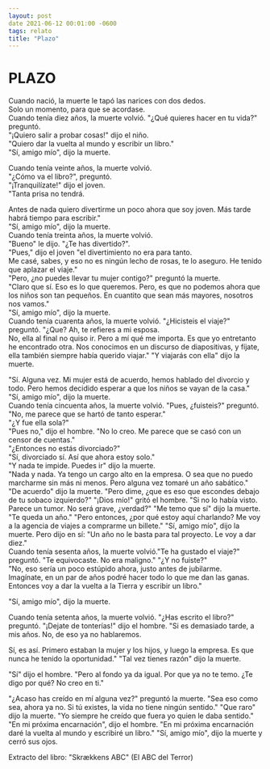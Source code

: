 ```yaml
---
layout: post
date 2021-06-12 00:01:00 -0600
tags: relato
title: "Plazo"
---
```


# PLAZO

Cuando nació, la muerte le tapó las narices con dos dedos.  
Solo un momento, para que se acordase.  
Cuando tenía diez años, la muerte volvió. "¿Qué quieres hacer en tu vida?" preguntó.  
"¡Quiero salir a probar cosas!" dijo el niño.  
"Quiero dar la vuelta al mundo y escribir un libro."  
"Sí, amigo mío", dijo la muerte.

Cuando tenía veinte años, la muerte volvió.  
"¿Cómo va el libro?", preguntó.  
"¡Tranquilízate!" dijo el joven.  
"Tanta prisa no tendrá.

Antes de nada quiero divertirme un poco ahora que soy joven.   Más tarde habrá tiempo para escribir."  
"Sí, amigo mío", dijo la muerte.  
Cuando tenía treinta años, la muerte volvió.  
"Bueno" le dijo. "¿Te has divertido?".  
"Pues," dijo el joven "el divertimiento no era para tanto.  
Me casé, sabes, y eso no es ningún lecho de rosas, te lo aseguro. He tenido que aplazar el viaje."  
"Pero, ¿no puedes llevar tu mujer contigo?" preguntó la muerte.  
"Claro que sí. Eso es lo que queremos. Pero, es que no podemos ahora que los niños son tan pequeños. En cuantito que sean más mayores, nosotros nos vamos."  
"Sí, amigo mío", dijo la muerte.  
Cuando tenía cuarenta años, la muerte volvió. "¿Hicisteis el viaje?" preguntó. "¿Que? Ah, te refieres a mi esposa.  
No, ella al final no quiso ir. Pero a mí qué me importa. Es que yo entretanto he encontrado otra. Nos conocimos en un discurso de diapositivas, y fíjate, ella también siempre había querido viajar." "Y viajarás con ella" dijo la muerte.

"Sí. Alguna vez. Mi mujer está de acuerdo, hemos hablado del divorcio y todo. Pero hemos decidido esperar a que los niños se vayan de la casa."  
"Sí, amigo mío", dijo la muerte.  
Cuando tenía cincuenta años, la muerte volvió. "Pues,  ¿fuisteis?" preguntó.  
"No, me parece que se hartó de tanto esperar."  
"¿Y fue ella sola?"  
"Pues no," dijo el hombre. "No lo creo. Me parece que se casó con un censor de cuentas."  
"¿Entonces no estás divorciado?"  
"Sí, divorciado sí. Así que ahora estoy solo."  
"Y nada te impide. Puedes ir" dijo la muerte.  
"Nada y nada. Ya tengo un cargo alto en la empresa. O sea que no puedo marcharme sin más ni menos. Pero alguna vez tomaré un año sabático."  
"De acuerdo" dijo la muerte. "Pero dime, ¿que es eso que escondes debajo de tu sobaco izquierdo?" "¡Dios mío!" gritó el hombre. "Si no lo había visto.  
Parece un tumor. No será grave, ¿verdad?" "Me temo que sí" dijo la muerte. "Te queda un año." "Pero entonces, ¿por qué estoy aquí charlando? Me voy a la agencia de viajes a comprarme un billete." "Sí, amigo mío", dijo la muerte. Pero dijo en sí: "Un año no le basta para tal proyecto. Le voy a dar diez."  
Cuando tenía sesenta años, la muerte volvió."Te ha gustado el viaje?" preguntó. "Te equivocaste. No era maligno." "¿Y no fuiste?"  
"No, eso sería un poco estúpido ahora, justo antes de jubilarme.  
Imagínate, en un par de años podré hacer todo lo que me dan las ganas.  
Entonces voy a dar la vuelta a la Tierra y escribir un libro."

"Sí, amigo mío", dijo la muerte.

Cuando tenía setenta años, la muerte volvió. "¿Has escrito el libro?" preguntó. "¡Dejate de tonterías!" dijo el hombre. "Si es demasiado tarde, a mis años. No, de eso ya no hablaremos.

Sí, es así. Primero estaban la mujer y los hijos, y luego la empresa. Es que nunca he tenido la oportunidad." "Tal vez tienes razón" dijo la muerte.

"Sí" dijo el hombre. "Pero al fondo ya da igual. Por que ya no te temo. ¿Te digo por qué? No creo en ti."

"¿Acaso has creído en mí alguna vez?" preguntó la muerte. "Sea eso como sea, ahora ya no. Si tú existes, la vida no tiene ningún sentido." "Que raro" dijo la muerte. "Yo siempre he creído que fuera yo quien le daba sentido." "En mi próxima encarnación", dijo el hombre. "En mi próxima encarnación daré la vuelta al mundo y escribiré un libro." "Sí, amigo mío", dijo la muerte y cerró sus ojos.

Extracto del libro: "Skrækkens ABC" (El ABC del Terror)